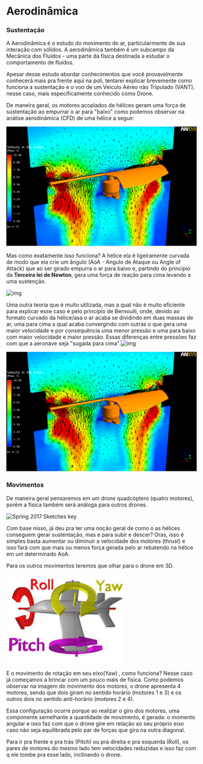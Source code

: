 # Aerodinâmica

### Sustentação

A Aerodinâmica é o estudo do movimento do ar, particularmente de sua interação com sólidos. A aerodinâmica também é um subcampo da Mecânica dos Fluídos - uma parte da física destinada a estudar o comportamento de fluídos.

Apesar desse estudo abordar conhecimentos que você provavelmente conhecerá mais pra frente aqui na poli, tentarei explicar brevemente como funciona a sustentação e o voo de um Veiculo Aéreo não Tripulado (VANT), nesse caso, mais especificamente conhecido como Drone.

De maneira geral, os motores acoplados de hélices geram uma força de sustentação ao empurrar o ar para "baixo" como podemos observar na análise aerodinâmica (CFD) de uma hélice a seguir:

![velocity_core](https://github.com/SkyRats/workshops/blob/master/doc/velocity_core.png)

Mas como exatamente isso funciona?
A hélice ela é ligeiramente curvada de modo que ela crie um ângulo (AoA - Angulo de Ataque ou Angle of Attack) que ao ser girado empurra o ar para baixo e, partindo do princípio da **Terceira lei de Newton**, gera uma força de reação para cima levando a uma sustenção.

![img](https://static.sciencelearn.org.nz/images/images/000/000/670/embed/FLT_SCI_ART_02_WingsAndLift_AirflowAngleAttackDeflection_V3.jpg?1522296060)

Uma outra teoria que é muito utilizada, mas a qual não é muito eficiente para explicar esse caso é pelo princípio de Bernoulli, onde, devido ao formato curvado da hélice/asa o ar acaba se dividindo em duas massas de ar, uma para cima a qual acaba convergindo com outras o que gera uma maior velocidade e por consequência uma menor pressão e uma para baixo com maior velocidade e maior pressão. Essas diferenças entre pressões faz com que a aeronave seja "sugada para cima".![img](https://static.sciencelearn.org.nz/images/images/000/000/671/embed/Airflow-v4.png?1572924268)

![img](https://github.com/SkyRats/workshops/blob/master/doc/velocity_core.png)

### Movimentos

De maneira geral pensaremos em um drone quadcóptero (quatro motores), porém a física também será análoga para outros drones.

![Spring 2017 Sketches key](https://www.wired.com/wp-content/uploads/2017/05/spring_2017_sketches_key4.jpg)

Com base nisso, já deu pra ter uma noção geral de como o as hélices conseguem gerar sustentação, mas e  para subir e descer? Oras, isso é simples basta aumentar ou diminuir a velocidade dos motores (thrust) e isso fará com que mais ou menos força gerada pelo ar rebatendo na hélice em um determinado AoA.

Para os outros movimentos teremos que olhar para o drone em 3D.

![img](https://github.com/SkyRats/workshops/blob/master/doc/movements.PNG)

E o movimento de rotação em seu eixo(Yaw) , como funciona? Nesse caso já começamos a brincar com um pouco mais de física. Como podemos observar na imagem do movimento dos motores, o drone apresenta 4 motores, sendo que dois giram no sentido horário (motores 1 e 3) e os outros dois no sentido anti-horário (motores 2 e 4).

Essa configuração ocorre porque ao realizar o giro dos motores, uma componente semelhante a quantidade de movimento, é gerada: o momento angular e isso faz com que o drone gire em relação ao seu próprio eixo caso não seja equilibrada pelo par de forças que gira na outra diagonal.

Para ir pra frente e pra trás (Pitch) ou pra direita e pra esquerda (Roll), os pares de motores do mesmo lado tem velocidades reduzidas e isso faz com q ele tombe pra esse lado, inclinando o drone.

